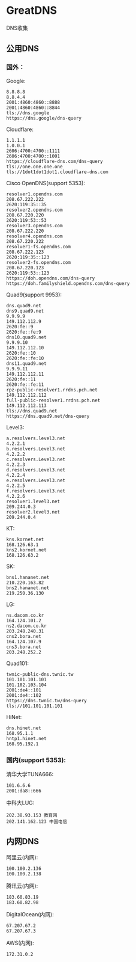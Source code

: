 # GreatDNS
DNS收集
## 公用DNS

### 国外：

Google:
```
8.8.8.8
8.8.4.4
2001:4860:4860::8888
2001:4860:4860::8844
tls://dns.google
https://dns.google/dns-query
```
Cloudflare:
```
1.1.1.1
1.0.0.1
2606:4700:4700::1111
2606:4700:4700::1001
https://cloudflare-dns.com/dns-query
tls://one.one.one.one
tls://1dot1dot1dot1.cloudflare-dns.com
```
Cisco OpenDNS(support 5353):
```
resolver1.opendns.com
208.67.222.222
2620:119:35::35
resolver2.opendns.com
208.67.220.220
2620:119:53::53
resolver3.opendns.com
208.67.222.220
resolver4.opendns.com
208.67.220.222
resolver1-fs.opendns.com
208.67.222.123
2620:119:35::123
resolver2-fs.opendns.com
208.67.220.123
2620:119:53::123
https://doh.opendns.com/dns-query
https://doh.familyshield.opendns.com/dns-query
```
Quad9(support 9953):
```
dns.quad9.net
dns9.quad9.net
9.9.9.9
149.112.112.9
2620:fe::9
2620:fe::fe:9
dns10.quad9.net
9.9.9.10
149.112.112.10
2620:fe::10
2620:fe::fe:10
dns11.quad9.net
9.9.9.11
149.112.112.11
2620:fe::11
2620:fe::fe:11
rpz-public-resolver1.rrdns.pch.net
149.112.112.112
full-public-resolver1.rrdns.pch.net
149.112.112.113
tls://dns.quad9.net
https://dns.quad9.net/dns-query
```
Level3:
```
a.resolvers.level3.net
4.2.2.1
b.resolvers.Level3.net
4.2.2.2
c.resolvers.Level3.net
4.2.2.3
d.resolvers.Level3.net
4.2.2.4
e.resolvers.Level3.net
4.2.2.5
f.resolvers.Level3.net
4.2.2.6
resolver1.level3.net
209.244.0.3
resolver2.level3.net
209.244.0.4
```
KT:
```
kns.kornet.net
168.126.63.1
kns2.kornet.net
168.126.63.2
```
SK:
```
bns1.hananet.net
210.220.163.82
bns2.hananet.net
219.250.36.130
```
LG:
```
ns.dacom.co.kr
164.124.101.2
ns2.dacom.co.kr
203.248.240.31
cns2.bora.net
164.124.107.9
cns3.bora.net
203.248.252.2
```
Quad101:
```
twnic-public-dns.twnic.tw
101.101.101.101
101.102.103.104
2001:de4::101
2001:de4::102
https://dns.twnic.tw/dns-query
tls://101.101.101.101
```
HiNet:
```
dns.hinet.net
168.95.1.1
hntp1.hinet.net
168.95.192.1
```

### 国内(support 5353):

清华大学TUNA666:
```
101.6.6.6
2001:da8::666
```
中科大LUG:
```
202.38.93.153 教育网
202.141.162.123 中国电信
```

## 内网DNS
阿里云(内网):
```
100.100.2.136
100.100.2.138
```
腾讯云(内网):
```
183.60.83.19
183.60.82.98
```
DigitalOcean(内网):
```
67.207.67.2
67.207.67.3
```
AWS(内网):
```
172.31.0.2
```
